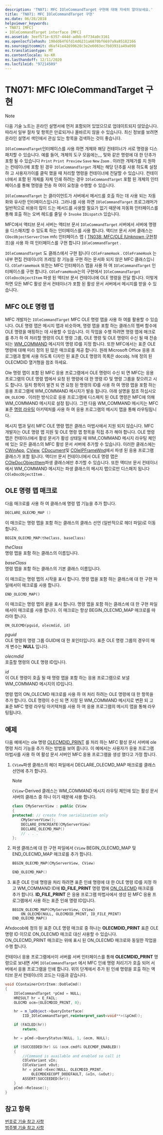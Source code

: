 ```yaml
---
description: 'TN071: MFC IOleCommandTarget 구현에 대해 자세히 알아보세요.'
title: 'TN071: MFC IOleCommandTarget 구현'
ms.date: 06/28/2018
helpviewer_keywords:
- TN071 [MFC]
- IOleCommandTarget interface [MFC]
ms.assetid: 3eef571e-6357-444d-adbb-6f734a0c3161
ms.openlocfilehash: 190dd64f6fd14d6231a6870bf6697a9a85182166
ms.sourcegitcommit: d6af41e42699628c3e2e6063ec7b03931a49a098
ms.translationtype: MT
ms.contentlocale: ko-KR
ms.lasthandoff: 12/11/2020
ms.locfileid: "97214509"
---
```

# <a name="tn071-mfc-iolecommandtarget-implementation"></a>TN071: MFC IOleCommandTarget 구현

> [!NOTE]
> 다음 기술 노트는 온라인 설명서에 먼저 포함되어 있었으므로 업데이트되지 않았습니다. 따라서 일부 절차 및 항목은 만료되거나 올바르지 않을 수 있습니다. 최신 정보를 보려면 온라인 설명서 색인에서 관심 있는 항목을 검색하는 것이 좋습니다.

`IOleCommandTarget`인터페이스를 사용 하면 개체와 해당 컨테이너가 서로 명령을 디스패치할 수 있습니다. 예를 들어, 개체의 도구 모음에는,,, 및와 같은 명령에 대 한 단추가 포함 될 수 있습니다 `Print` `Print Preview` `Save` `New` `Zoom` . 이러한 개체가를 지 원하는 컨테이너에 포함 된 경우 `IOleCommandTarget` 개체는 해당 단추를 사용 하도록 설정 하 고 사용자가이를 클릭 했을 때 처리할 명령을 컨테이너에 전달할 수 있습니다. 컨테이너에서 포함 된 개체를 자체 인쇄 하려는 경우 `IOleCommandTarget` 포함 된 개체의 인터페이스를 통해 명령을 전송 하 여이 요청을 수행할 수 있습니다.

`IOleCommandTarget` 는 클라이언트가 서버에서 메서드를 호출 하는 데 사용 되는 자동화와 유사한 인터페이스입니다. 그러나를 사용 하면 `IOleCommandTarget` 프로그래머가 일반적으로 비용이 많이 드는 메서드를 사용할 필요가 없기 때문에 자동화 인터페이스를 통해 호출 하는 오버 헤드를 줄일 수 `Invoke` `IDispatch` 있습니다.

MFC에서 액티브 문서 서버는 액티브 문서 `IOleCommandTarget` 서버에서 서버에 명령을 디스패치할 수 있도록 하는 인터페이스를 사용 합니다. 액티브 문서 서버 클래스는 `CDocObjectServerItem` mfc 인터페이스 맵 ( [TN038: MFC/OLE IUnknown 구현](../mfc/tn038-mfc-ole-iunknown-implementation.md)참조)을 사용 하 여 인터페이스를 구현 합니다 `IOleCommandTarget` .

`IOleCommandTarget` 도 클래스에서 구현 됩니다 `COleFrameHook` . `COleFrameHook` 는 내부 편집 컨테이너의 프레임 창 기능을 구현 하는 문서화 되지 않은 MFC 클래스입니다. `COleFrameHook` 또한는 MFC 인터페이스 맵을 사용 하 여 `IOleCommandTarget` 인터페이스를 구현 합니다. `COleFrameHook`는의 구현에서 `IOleCommandTarget` `COleDocObjectItem` 파생 된 액티브 문서 컨테이너에 OLE 명령을 전달 합니다. 이렇게 하면 모든 MFC 활성 문서 컨테이너가 포함 된 활성 문서 서버에서 메시지를 받을 수 있습니다.

## <a name="mfc-ole-command-maps"></a>MFC OLE 명령 맵

MFC 개발자는 `IOleCommandTarget` MFC OLE 명령 맵을 사용 하 여를 활용할 수 있습니다. OLE 명령 맵은 메시지 맵과 비슷하며, 명령 맵을 포함 하는 클래스의 멤버 함수에 OLE 명령을 매핑하는 데 사용할 수 있습니다. 이 작업을 수행 하려면 명령 맵에 매크로를 추가 하 여 처리할 명령의 OLE 명령 그룹, OLE 명령 및 OLE 명령이 수신 될 때 전송 되는 [WM_COMMAND](/windows/win32/menurc/wm-command) 메시지의 명령 ID를 지정 합니다. 또한 MFC에서는 표준 OLE 명령에 대해 미리 정의 된 많은 매크로를 제공 합니다. 원래 Microsoft Office 응용 프로그램과 함께 사용 하도록 디자인 된 표준 OLE 명령의 목록은 docobj. h에 정의 된 OLECMDID 열거형을 참조 하세요.

Ole 명령 맵이 포함 된 MFC 응용 프로그램에서 OLE 명령이 수신 되 면 MFC는 응용 프로그램의 OLE 명령 맵에서 요청 된 명령에 대 한 명령 ID 및 명령 그룹을 찾으려고 시도 합니다. 일치 항목이 발견 되 면 요청 된 명령의 ID를 사용 하 여 명령 맵을 포함 하는 응용 프로그램에 WM_COMMAND 메시지가 발송 됩니다. 아래 설명을 참조 하십시오 `ON_OLECMD` . 이러한 방식으로 응용 프로그램에 디스패치 된 OLE 명령은 MFC에 의해 WM_COMMAND 메시지로 설정 됩니다. 그런 다음 WM_COMMAND 메시지는 MFC 표준 [명령 라우팅](../mfc/command-routing.md) 아키텍처를 사용 하 여 응용 프로그램의 메시지 맵을 통해 라우팅됩니다.

메시지 맵과 달리 MFC OLE 명령 맵은 클래스 마법사에서 지원 되지 않습니다. MFC 개발자는 OLE 명령 맵 지원 및 OLE 명령 맵 항목을 직접 추가 해야 합니다. OLE 명령 맵은 컨테이너에서 활성 문서가 활성 상태일 때 WM_COMMAND 메시지 라우팅 체인에 있는 모든 클래스의 MFC 활성 문서 서버에 추가할 수 있습니다. 이러한 클래스에는 [CWinApp](../mfc/reference/cwinapp-class.md), [CView](../mfc/reference/cview-class.md), [CDocument](../mfc/reference/cdocument-class.md)및 [COleIPFrameWnd](../mfc/reference/coleipframewnd-class.md)에서 파생 된 응용 프로그램 클래스가 포함 됩니다. 액티브 문서 컨테이너에서 OLE 명령 맵은 [COleDocObjectItem](../mfc/reference/coledocobjectitem-class.md)파생 클래스에만 추가할 수 있습니다. 또한 액티브 문서 컨테이너에서 WM_COMMAND 메시지는 파생 클래스의 메시지 맵으로만 디스패치 됩니다 `COleDocObjectItem` .

## <a name="ole-command-map-macros"></a>OLE 명령 맵 매크로

다음 매크로를 사용 하 여 클래스에 명령 맵 기능을 추가 합니다.

```cpp
DECLARE_OLECMD_MAP ()
```

이 매크로는 명령 맵을 포함 하는 클래스의 클래스 선언 (일반적으로 헤더 파일)로 이동 합니다.

```cpp
BEGIN_OLECMD_MAP(theClass, baseClass)
```

*theClass*<br/>
명령 맵을 포함 하는 클래스의 이름입니다.

*baseClass*<br/>
명령 맵을 포함 하는 클래스의 기본 클래스 이름입니다.

이 매크로는 명령 맵의 시작을 표시 합니다. 명령 맵을 포함 하는 클래스에 대 한 구현 파일에서이 매크로를 사용 합니다.

```
END_OLECMD_MAP()
```

이 매크로는 명령 맵의 끝을 표시 합니다. 명령 맵을 포함 하는 클래스에 대 한 구현 파일에서이 매크로를 사용 합니다. 이 매크로는 항상 BEGIN_OLECMD_MAP 매크로를 따라야 합니다.

```
ON_OLECMD(pguid, olecmdid, id)
```

*pguid*<br/>
OLE 명령의 명령 그룹 GUID에 대 한 포인터입니다. 표준 OLE 명령 그룹의 경우이 매개 변수는 **NULL** 입니다.

*olecmdid*<br/>
호출할 명령의 OLE 명령 ID입니다.

*id*<br/>
이 OLE 명령이 호출 될 때 명령 맵을 포함 하는 응용 프로그램으로 보낼 WM_COMMAND 메시지의 ID입니다.

명령 맵의 ON_OLECMD 매크로를 사용 하 여 처리 하려는 OLE 명령에 대 한 항목을 추가 합니다. OLE 명령이 수신 되 면 지정 된 WM_COMMAND 메시지로 변환 되 고 표준 MFC 명령 라우팅 아키텍처를 사용 하 여 응용 프로그램의 메시지 맵을 통해 라우팅됩니다.

## <a name="example"></a>예제

다음 예에서는 ole 명령 [OLECMDID_PRINT](/windows/win32/api/docobj/ne-docobj-olecmdid) 를 처리 하는 MFC 활성 문서 서버에 ole 명령 처리 기능을 추가 하는 방법을 보여 줍니다. 이 예에서는 사용자가 응용 프로그램 마법사를 사용 하 여 활성 문서 서버인 MFC 응용 프로그램을 생성 했다고 가정 합니다.

1. `CView`파생 클래스의 헤더 파일에서 DECLARE_OLECMD_MAP 매크로를 클래스 선언에 추가 합니다.

    > [!NOTE]
    > `CView`-Derived 클래스는 WM_COMMAND 메시지 라우팅 체인에 있는 활성 문서 서버의 클래스 중 하나 이기 때문에 사용 합니다.

    ```cpp
    class CMyServerView : public CView
    {
    protected: // create from serialization only
        CMyServerView();
        DECLARE_DYNCREATE(CMyServerView)
        DECLARE_OLECMD_MAP()
        // . . .
    };
    ```

2. 파생 클래스에 대 한 구현 파일에서 `CView` BEGIN_OLECMD_MAP 및 END_OLECMD_MAP 매크로를 추가 합니다.

    ```cpp
    BEGIN_OLECMD_MAP(CMyServerView, CView)

    END_OLECMD_MAP()
    ```

3. 표준 OLE 인쇄 명령을 처리 하려면 표준 인쇄 명령에 대 한 OLE 명령 ID를 지정 하 고 WM_COMMAND ID에 **ID_FILE_PRINT** 명령 맵에 [ON_OLECMD](reference/message-map-macros-mfc.md#on_olecmd) 매크로를 추가 합니다. **ID_FILE_PRINT** 은 응용 프로그램 마법사에서 생성 된 MFC 응용 프로그램에서 사용 하는 표준 인쇄 명령 ID입니다.

    ```
    BEGIN_OLECMD_MAP(CMyServerView, CView)
        ON_OLECMD(NULL, OLECMDID_PRINT, ID_FILE_PRINT)
    END_OLECMD_MAP()
    ```

Afxdocob에 정의 된 표준 OLE 명령 매크로 중 하나는 **OLECMDID_PRINT** 표준 OLE 명령 ID 이므로 ON_OLECMD 매크로 대신 사용할 수 있습니다. ON_OLECMD_PRINT 매크로는 위에 표시 된 ON_OLECMD 매크로와 동일한 작업을 수행 합니다.

컨테이너 응용 프로그램에서이 서버를 서버 인터페이스를 통해 **OLECMDID_PRINT** 명령으로 보내면 서버 `IOleCommandTarget` 에서 MFC 인쇄 명령 처리기가 호출 되어 서버에서 응용 프로그램을 인쇄 합니다. 위의 단계에서 추가 된 인쇄 명령을 호출 하는 액티브 문서 컨테이너의 코드는 다음과 같습니다.

```cpp
void CContainerCntrItem::DoOleCmd()
{
    IOleCommandTarget *pCmd = NULL;
    HRESULT hr = E_FAIL;
    OLECMD ocm={OLECMDID_PRINT, 0};

    hr = m_lpObject->QueryInterface(
        IID_IOleCommandTarget,reinterpret_cast<void**>(&pCmd));

    if (FAILED(hr))
        return;

    hr = pCmd->QueryStatus(NULL, 1, &ocm, NULL);

    if (SUCCEEDED(hr) && (ocm.cmdf& OLECMDF_ENABLED))
    {
        //Command is available and enabled so call it
        COleVariant vIn;
        COleVariant vOut;
        hr = pCmd->Exec(NULL, OLECMDID_PRINT,
            OLECMDEXECOPT_DODEFAULT, &vIn, &vOut);
        ASSERT(SUCCEEDED(hr));
    }
    pCmd->Release();
}
```

## <a name="see-also"></a>참고 항목

[번호로 기술 참고 사항](../mfc/technical-notes-by-number.md)<br/>
[범주별 기술 참고 사항](../mfc/technical-notes-by-category.md)
